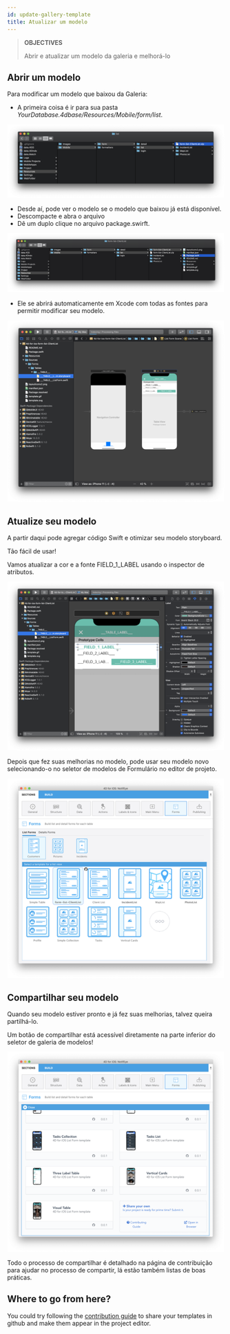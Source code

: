 ```yaml
---
id: update-gallery-template
title: Atualizar um modelo
---
```


> **OBJECTIVES**
> 
> Abrir e atualizar um modelo da galeria e melhorá-lo

## Abrir um modelo

Para modificar um modelo que baixou da Galeria:

* A primeira coisa é ir para sua pasta *YourDatabase.4dbase/Resources/Mobile/form/list*.

![Pastas de recuros dos modelos](img/template-resources-folder.png)

* Desde aí, pode ver o modelo se o modelo que baixou já está disponível.
* Descompacte e abra o arquivo
* Dê um duplo clique no arquivo package.swirft.

![Abrir package.swift](img/open-package-swift.png)

* Ele se abrirá automaticamente em Xcode com todas as fontes para permitir modificar seu modelo.

![Abrir com Xcode](img/open-with-xcode.png)

## Atualize seu modelo

A partir daqui pode agregar código Swift e otimizar seu modelo storyboard.

Tão fácil de usar!

Vamos atualizar a cor e a fonte FIELD_1_LABEL usando o inspector de atributos.

![Atualizar com Xcode](img/update-template.png)

Depois que fez suas melhorias no modelo, pode usar seu modelo novo selecionando-o no seletor de modelos de Formulário no editor de projeto.

![Selecionar um modelo atualizado](img/selelect-update-template.png)

## Compartilhar seu modelo

Quando seu modelo estiver pronto e já fez suas melhorias, talvez queira partilhá-lo.

Um botão de compartilhar está acessível diretamente na parte inferior do seletor de galeria de modelos!

![Compartilhar seu modelo](img/share-template.png)

Todo o processo de compartilhar é detalhado na página de contribuição para ajudar no processo de compartir, lá estão também listas de boas práticas.

## Where to go from here?

You could try following the [contribution guide](https://github.com/4d-go-mobile/gallery/blob/master/.github/CONTRIBUTING.md#how-do-you-add-a-package) to share your templates in github and make them appear in the project editor.






